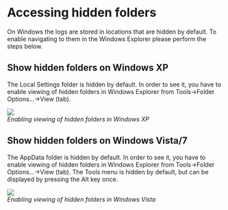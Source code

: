 Accessing hidden folders
========================


On Windows the logs are stored in locations that are hidden by default. To enable navigating to them in the Windows Explorer please perform the steps below.

Show hidden folders on Windows XP
---------------------------------

The Local Settings folder is hidden by default.  In order to see it, you have to enable viewing of hidden folders in Windows Explorer from <span class=menu>Tools->Folder Options...->View (tab)</span>.

![](http://docwiki.hq.unity3d.com/uploads/Main/xphiddenfolders.png)  
_Enabling viewing of hidden folders in Windows XP_

Show hidden folders on Windows Vista/7
--------------------------------------

The AppData folder is hidden by default. In order to see it, you have to enable viewing of hidden folders in Windows Explorer from <span class=menu>Tools->Folder Options...->View (tab)</span>. The Tools menu is hidden by default, but can be displayed by pressing the Alt key once.

![](http://docwiki.hq.unity3d.com/uploads/Main/vishiddenfolders.png)  
_Enabling viewing of hidden folders in Windows Vista_
